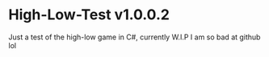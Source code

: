 # High-Low-Test v1.0.0.2
Just a test of the high-low game in C#, currently W.I.P
I am so bad at github lol

